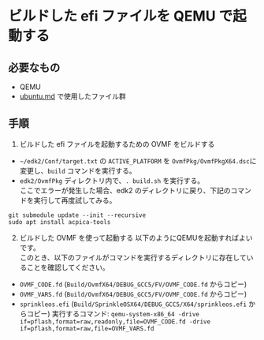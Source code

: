 # ビルドした efi ファイルを QEMU で起動する
## 必要なもの
* QEMU
* [ubuntu.md](ubuntu.md) で使用したファイル群
## 手順
1. ビルドした efi ファイルを起動するための OVMF をビルドする
* `~/edk2/Conf/target.txt` の `ACTIVE_PLATFORM` を `OvmfPkg/OvmfPkgX64.dsc`に変更し、`build` コマンドを実行する。
* `edk2/OvmfPkg` ディレクトリ内で、`. build.sh` を実行する。  
ここでエラーが発生した場合、edk2 のディレクトリに戻り、下記のコマンドを実行して再度試してみる。
```
git submodule update --init --recursive
sudo apt install acpica-tools
```
2. ビルドした OVMF を使って起動する
以下のようにQEMUを起動すればよいです。  
このとき、以下のファイルがコマンドを実行するディレクトリに存在していることを確認してください。  
* `OVMF_CODE.fd` (`Build/OvmfX64/DEBUG_GCC5/FV/OVMF_CODE.fd` からコピー)
* `OVMF_VARS.fd` (`Build/OvmfX64/DEBUG_GCC5/FV/OVMF_CODE.fd` からコピー)
* `sprinkleos.efi` (`Build/SprinkleOSX64/DEBUG_GCC5/X64/sprinkleos.efi` からコピー)
実行するコマンド: `qemu-system-x86_64 -drive if=pflash,format=raw,readonly,file=OVMF_CODE.fd -drive if=pflash,format=raw,file=OVMF_VARS.fd`

